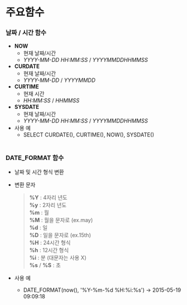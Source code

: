 # 주요함수 
### 날짜 / 시간 함수
- **NOW** 
  - 현재 날짜/시간
  - *YYYY-MM-DD HH:MM:SS* / *YYYYMMDDHHMMSS* 
- **CURDATE**
  - 현재 날짜/시간
  - *YYYY-MM-DD* / *YYYYMMDD*
- **CURTIME** 
  - 현재 시간
  - *HH:MM:SS* / *HHMMSS* 
- **SYSDATE** 
  - 현재 날짜/시간
  - *YYYY-MM-DD HH:MM:SS* / *YYYYMMDDHHMMSS*
- 사용 예 
  - SELECT CURDATE(), CURTIME(), NOW(), SYSDATE()
#
###  DATE_FORMAT 함수 
- 날짜 및 시간 형식 변환
- 변환 문자

  >  **%Y** : 4자리 년도    
  >  **%y** : 2자리 년도   
  >  **%m** : 월    
  >  **%M** : 월을 문자로 (ex.may)   
  >  **%d** : 일    
  >  **%D** : 일을 문자로 (ex.15th)   
  >  **%H** : 24시간 형식    
  >  **%h** : 12시간 형식   
  >  **%i** : 분 (대문자는 사용 X)   
  >  **%s** / **%S** : 초 
  
- 사용 예 
  - DATE_FORMAT(now(), '%Y-%m-%d %H:%i:%s') → 2015-05-19 09:09:18
